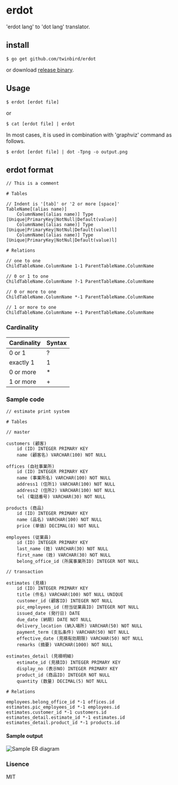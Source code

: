 # erdot

'erdot lang' to 'dot lang' translator.

## install

```console
$ go get github.com/twinbird/erdot
```

or download [release binary](https://github.com/twinbird/erdot/releases).

## Usage

```console
$ erdot [erdot file]
```

or

```console
$ cat [erdot file] | erdot
```

In most cases, it is used in combination with 'graphviz' command as follows.

```console
$ erdot [erdot file] | dot -Tpng -o output.png
```

## erdot format

```
// This is a comment

# Tables

// Indent is '[tab]' or '2 or more [space]'
TableName[(alias name)]
	ColumnName[(alias name)] Type [Unique|PrimaryKey|NotNull|Default(value)]
	ColumnName[(alias name)] Type [Unique|PrimaryKey|NotNul|Default(value)l]
	ColumnName[(alias name)] Type [Unique|PrimaryKey|NotNul|Default(value)l]

# Relations

// one to one
ChildTableName.ColumnName 1-1 ParentTableName.ColumnName 

// 0 or 1 to one
ChildTableName.ColumnName ?-1 ParentTableName.ColumnName 

// 0 or more to one
ChildTableName.ColumnName *-1 ParentTableName.ColumnName 

// 1 or more to one
ChildTableName.ColumnName +-1 ParentTableName.ColumnName 
```

### Cardinality

| Cardinality   | Syntax   |
| ------------- | -------- |
| 0 or 1        | ?        |
| exactly 1     | 1        |
| 0 or more     | *        |
| 1 or more     | +        |

### Sample code

```console
// estimate print system

# Tables

// master

customers (顧客)
	id (ID) INTEGER PRIMARY KEY
	name (顧客名) VARCHAR(100) NOT NULL

offices (自社事業所)
	id (ID) INTEGER PRIMARY KEY
	name (事業所名) VARCHAR(100) NOT NULL
	address1 (住所1) VARCHAR(100) NOT NULL
	address2 (住所2) VARCHAR(100) NOT NULL
	tel (電話番号) VARCHAR(30) NOT NULL

products (商品)
	id (ID) INTEGER PRIMARY KEY
	name (品名) VARCHAR(100) NOT NULL
	price (単価) DECIMAL(8) NOT NULL

employees (従業員)
	id (ID) INTEGER PRIMARY KEY
	last_name (姓) VARCHAR(30) NOT NULL
	first_name (姓) VARCHAR(30) NOT NULL
	belong_office_id (所属事業所ID) INTEGER NOT NULL

// transaction

estimates (見積)
	id (ID) INTEGER PRIMARY KEY
	title (件名) VARCHAR(100) NOT NULL UNIQUE
	customer_id (顧客ID) INTEGER NOT NULL
	pic_employees_id (担当従業員ID) INTEGER NOT NULL
	issued_date (発行日) DATE 
	due_date (納期) DATE NOT NULL
	delivery_location (納入場所) VARCHAR(50) NOT NULL
	payment_term (支払条件) VARCHAR(50) NOT NULL
	effective_date (見積有効期限) VARCHAR(50) NOT NULL
	remarks (摘要) VARCHAR(1000) NOT NULL

estimates_detail (見積明細)
	estimate_id (見積ID) INTEGER PRIMARY KEY
	display_no (表示NO) INTEGER PRIMARY KEY
	product_id (商品ID) INTEGER NOT NULL
	quantity (数量) DECIMAL(5) NOT NULL

# Relations

employees.belong_office_id *-1 offices.id
estimates.pic_employees_id *-1 employees.id
estimates.customer_id *-1 customers.id
estimates_detail.estimate_id *-1 estimates.id
estimates_detail.product_id *-1 products.id
```

#### Sample output

![Sample ER diagram](https://github.com/twinbird/erdot/sample/sample2.png)

### Lisence

MIT
